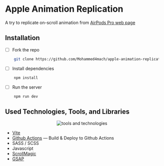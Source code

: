# Apple Animation Replication

A try to replicate on-scroll animation from [AirPods Pro web page](https://www.apple.com/eg/airpods-pro/)

## Installation

- [ ] Fork the repo

```bash
    git clone https://github.com/Mohammed4mach/apple-animation-replication
```

- [ ] Install dependencies

```bash
    npm install
```

- [ ] Run the server

```bash
    npm run dev
```

## Used Technologies, Tools, and Libraries

<p align="center">
    <img src="https://skillicons.dev/icons?i=vim,html,css,js,scss,vite,githubactions" alt="tools and technologies" />
</p>

- [Vite](https://github.com/vitejs/vite)
- [Github Actions](./.github/workflows/static-build-deploy.yml) — Build & Deploy to Github Actions
- SASS / SCSS
- Javascript
- [ScrollMagic](https://github.com/janpaepke/ScrollMagic)
- [GSAP](https://github.com/greensock/GSAP)
